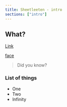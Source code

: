 ```yaml
---
title: Sheetleeten - intro
sections: ["intro"]
---
```


## What?

[Link](#details)

[face](mdi)

> Did you know?

### List of things

* One
* Two
* Infinity
